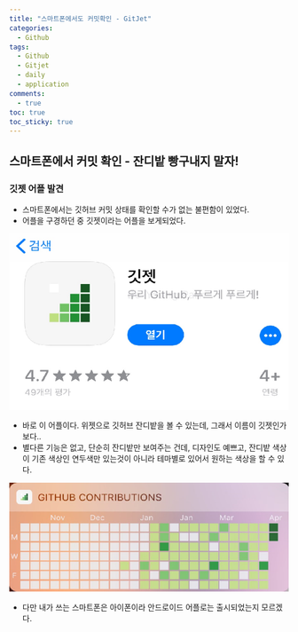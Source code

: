 ```yaml
---
title: "스마트폰에서도 커밋확인 - GitJet"
categories:
  - Github
tags:
  - Github
  - Gitjet
  - daily
  - application
comments:
  - true
toc: true
toc_sticky: true
---
```


## 스마트폰에서 커밋 확인 - 잔디밭 빵구내지 말자!

### 깃젯 어플 발견
* 스마트폰에서는 깃허브 커밋 상태를 확인할 수가 없는 불편함이 있었다.
* 어플을 구경하던 중 깃젯이라는 어플을 보게되었다.

![](/assets/img/daily/Gitjet1.png)

* 바로 이 어플이다. 위젯으로 깃허브 잔디밭을 볼 수 있는데, 그래서 이름이 깃젯인가보다..
* 별다른 기능은 없고, 단순히 잔디밭만 보여주는 건데, 디자인도 예쁘고, 잔디밭 색상이 기존 색상인 연두색만 있는것이 아니라 테마별로 있어서 원하는 색상을 할 수 있다.

![](/assets/img/daily/Gitjet2.png)

* 다만 내가 쓰는 스마트폰은 아이폰이라 안드로이드 어플로는 출시되었는지 모르겠다.

